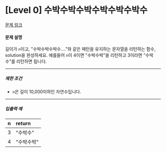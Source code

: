 # [Level 0] 수박수박수박수박수박수박수

[문제 링크](https://school.programmers.co.kr/learn/courses/30/lessons/12922)

#### 문제 설명

길이가 ```n```이고, "수박수박수박수...."와 같은 패턴을 유지하는 문자열을 리턴하는 함수, solution을 완성하세요. 예를들어 ```n```이 4이면 "수박수박"을 리턴하고 3이라면 "수박수"를 리턴하면 됩니다.

---

##### 제한 조건

- ```n```은 길이 10,000이하인 자연수입니다.

---

##### 입출력 예

|n|return|
|:---|:---|
|3|"수박수"|
|4|"수박수박"|
